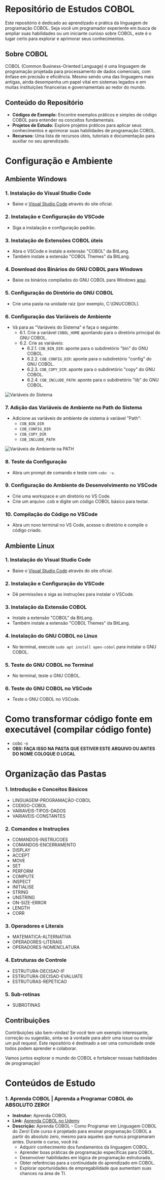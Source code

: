 # Repositório de Estudos COBOL

Este repositório é dedicado ao aprendizado e prática da linguagem de programação COBOL. Seja você um programador experiente em busca de ampliar suas habilidades ou um iniciante curioso sobre COBOL, este é o lugar certo para explorar e aprimorar seus conhecimentos.

## Sobre COBOL
COBOL (Common Business-Oriented Language) é uma linguagem de programação projetada para processamento de dados comerciais, com ênfase em precisão e eficiência. Mesmo sendo uma das linguagens mais antigas, ainda desempenha um papel vital em sistemas legados e em muitas instituições financeiras e governamentais ao redor do mundo.

## Conteúdo do Repositório
- **Códigos de Exemplo:** Encontre exemplos práticos e simples de código COBOL para entender os conceitos fundamentais.
- **Projetos de Estudo:** Explore projetos práticos para aplicar seus conhecimentos e aprimorar suas habilidades de programação COBOL.
- **Recursos:** Uma lista de recursos úteis, tutoriais e documentação para auxiliar no seu aprendizado.

# Configuração e Ambiente

## Ambiente Windows

### 1. Instalação do Visual Studio Code
- Baixe o [Visual Studio Code](https://code.visualstudio.com/) através do site oficial.

### 2. Instalação e Configuração do VSCode
- Siga a instalação e configuração padrão.

### 3. Instalação de Extensões COBOL úteis
- Abra o VSCode e instale a extensão "COBOL" da BitLang.
- Também instale a extensão "COBOL Themes" da BitLang.

### 4. Download dos Binários do GNU COBOL para Windows
- Baixe os binários compilados do GNU COBOL para Windows [aqui](https://drive.google.com/file/d/1vxzDfmOhT21uNzBjasbKg8UjbsJPPGMv/view?usp=sharing).

### 5. Configuração do Diretório do GNU COBOL
- Crie uma pasta na unidade raiz (por exemplo, C:\GNUCOBOL).
  
### 6. Configuração das Variáveis de Ambiente
- Vá para as "Variáveis do Sistema" e faça o seguinte:
  - 6.1. Crie a variável `COBOL_HOME` apontando para o diretório principal do GNU COBOL.
  - 6.2. Crie as variáveis:
    - 6.2.1. `COB_BIN_DIR`: aponte para o subdiretório "bin" do GNU COBOL.
    - 6.2.2. `COB_CONFIG_DIR`: aponte para o subdiretório "config" do GNU COBOL.
    - 6.2.3. `COB_COPY_DIR`: aponte para o subdiretório "copy" do GNU COBOL.
    - 6.2.4. `COB_INCLUDE_PATH`: aponte para o subdiretório "lib" do GNU COBOL.

![Variáveis do Sistema](https://i.imgur.com/Z0Vtk9i.png)

### 7. Adição das Variáveis de Ambiente no Path do Sistema
- Adicione as variáveis de ambiente de sistema à variável "Path":
  - `COB_BIN_DIR`
  - `COB_CONFIG_DIR`
  - `COB_COPY_DIR`
  - `COB_INCLUDE_PATH`

![Variáveis de Ambiente na PATH](https://i.imgur.com/txDguuV.png)

### 8. Teste da Configuração
- Abra um prompt de comando e teste com `cobc -v`.

### 9. Configuração do Ambiente de Desenvolvimento no VSCode
- Crie uma workspace e um diretório no VS Code.
- Crie um arquivo .cob e digite um código COBOL básico para testar.

### 10. Compilação do Código no VSCode
- Abra um novo terminal no VS Code, acesse o diretório e compile o código criado.

## Ambiente Linux

### 1. Instalação do Visual Studio Code
- Baixe o [Visual Studio Code](https://code.visualstudio.com/) através do site oficial.

### 2. Instalação e Configuração do VSCode
- Dê permissões e siga as instruções para instalar o VSCode.

### 3. Instalação da Extensão COBOL
- Instale a extensão "COBOL" da BitLang.
- Também instale a extensão "COBOL Themes" da BitLang.

### 4. Instalação do GNU COBOL no Linux
- No terminal, execute `sudo apt install open-cobol` para instalar o GNU COBOL.

### 5. Teste do GNU COBOL no Terminal
- No terminal, teste o GNU COBOL.

### 6. Teste do GNU COBOL no VSCode
- Teste o GNU COBOL no VSCode.

# Como transformar código fonte em executável (compilar código fonte)
- cobc -x <nome do arquivo>
- **OBS: FAÇA ISSO NA PASTA QUE ESTIVER ESTE ARQUIVO OU ANTES DO NOME COLOQUE O LOCAL**

# Organização das Pastas

### 1. Introdução e Conceitos Básicos
   - LINGUAGEM-PROGRAMAÇÃO-COBOL
   - CODIGO-COBOL
   - VARIAVEIS-TIPOS-DADOS
   - VARIAVEIS-CONSTANTES

### 2. Comandos e Instruções
   - COMANDOS-INSTRUCOES
   - COMANDOS-ENCERRAMENTO
   - DISPLAY
   - ACCEPT
   - MOVE
   - SET
   - PERFORM
   - COMPUTE
   - INSPECT
   - INITIALISE
   - STRING
   - UNSTRING
   - ON-SIZE-ERROR
   - LENGTH
   - CORR

### 3. Operadores e Literais
   - MATEMATICA-ALTERNATIVA
   - OPERADORES-LITERAIS
   - OPERADORES-NOMENCLATURA

### 4. Estruturas de Controle
   - ESTRUTURA-DECISAO-IF
   - ESTRUTURA-DECISAO-EVALUATE
   - ESTRUTURAS-REPETICAO

### 5. Sub-rotinas
   - SUBROTINAS

## Contribuições
Contribuições são bem-vindas! Se você tem um exemplo interessante, correção ou sugestão, sinta-se à vontade para abrir uma issue ou enviar um pull request. Este repositório é destinado a ser uma comunidade onde todos podem aprender e colaborar.

Vamos juntos explorar o mundo do COBOL e fortalecer nossas habilidades de programação!

# Conteúdos de Estudo

### 1. **Aprenda COBOL | Aprenda a Programar COBOL do ABSOLUTO ZERO!**
   - **Instrutor:** Aprenda COBOL
   - **Link:** [Aprenda COBOL no Udemy](https://www.udemy.com/course/aprendacobol/?couponCode=KEEPLEARNING)
   - **Descrição:**
     Aprenda COBOL - Como Programar em Linguagem COBOL do Zero! Este curso é projetado para ensinar programação COBOL a partir do absoluto zero, mesmo para aqueles que nunca programaram antes. Durante o curso, você irá:
     - Adquirir conhecimento dos fundamentos da linguagem COBOL.
     - Aprender boas práticas de programação específicas para COBOL.
     - Desenvolver habilidades em lógica de programação estruturada.
     - Obter referências para a continuidade do aprendizado em COBOL.
     - Explorar oportunidades de empregabilidade que aumentam suas chances na área de TI.
